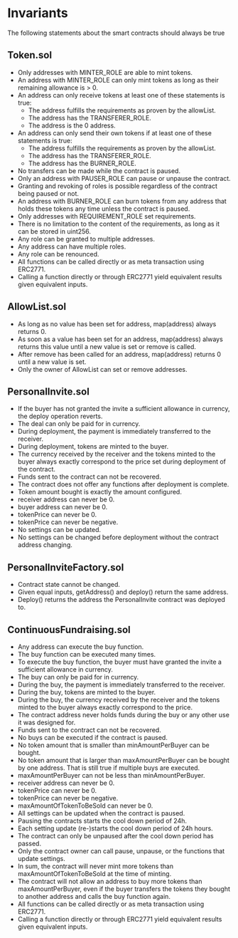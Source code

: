 # Invariants

The following statements about the smart contracts should always be true

## Token.sol

- Only addresses with MINTER_ROLE are able to mint tokens.
- An address with MINTER_ROLE can only mint tokens as long as their remaining allowance is > 0.
- An address can only receive tokens at least one of these statements is true:
  - The address fulfills the requirements as proven by the allowList.
  - The address has the TRANSFERER_ROLE.
  - The address is the 0 address.
- An address can only send their own tokens if at least one of these statements is true:
  - The address fulfills the requirements as proven by the allowList.
  - The address has the TRANSFERER_ROLE.
  - The address has the BURNER_ROLE.
- No transfers can be made while the contract is paused.
- Only an address with PAUSER_ROLE can pause or unpause the contract.
- Granting and revoking of roles is possible regardless of the contract being paused or not.
- An address with BURNER_ROLE can burn tokens from any address that holds these tokens any time unless the contract is paused.
- Only addresses with REQUIREMENT_ROLE set requirements.
- There is no limitation to the content of the requirements, as long as it can be stored in uint256.
- Any role can be granted to multiple addresses.
- Any address can have multiple roles.
- Any role can be renounced.
- All functions can be called directly or as meta transaction using ERC2771.
- Calling a function directly or through ERC2771 yield equivalent results given equivalent inputs.

## AllowList.sol

- As long as no value has been set for address, map(address) always returns 0.
- As soon as a value has been set for an address, map(address) always returns this value until a new value is set or remove is called.
- After remove has been called for an address, map(address) returns 0 until a new value is set.
- Only the owner of AllowList can set or remove addresses.

## PersonalInvite.sol

- If the buyer has not granted the invite a sufficient allowance in currency, the deploy operation reverts.
- The deal can only be paid for in currency.
- During deployment, the payment is immediately transferred to the receiver.
- During deployment, tokens are minted to the buyer.
- The currency received by the receiver and the tokens minted to the buyer always exactly correspond to the price set during deployment of the contract.
- Funds sent to the contract can not be recovered.
- The contract does not offer any functions after deployment is complete.
- Token amount bought is exactly the amount configured.
- receiver address can never be 0.
- buyer address can never be 0.
- tokenPrice can never be 0.
- tokenPrice can never be negative.
- No settings can be updated.
- No settings can be changed before deployment without the contract address changing.

## PersonalInviteFactory.sol

- Contract state cannot be changed.
- Given equal inputs, getAddress() and deploy() return the same address.
- Deploy() returns the address the PersonalInvite contract was deployed to.

## ContinuousFundraising.sol

- Any address can execute the buy function.
- The buy function can be executed many times.
- To execute the buy function, the buyer must have granted the invite a sufficient allowance in currency.
- The buy can only be paid for in currency.
- During the buy, the payment is immediately transferred to the receiver.
- During the buy, tokens are minted to the buyer.
- During the buy, the currency received by the receiver and the tokens minted to the buyer always exactly correspond to the price.
- The contract address never holds funds during the buy or any other use it was designed for.
- Funds sent to the contract can not be recovered.
- No buys can be executed if the contract is paused.
- No token amount that is smaller than minAmountPerBuyer can be bought.
- No token amount that is larger than maxAmountPerBuyer can be bought by one address. That is still true if multiple buys are executed.
- maxAmountPerBuyer can not be less than minAmountPerBuyer.
- receiver address can never be 0.
- tokenPrice can never be 0.
- tokenPrice can never be negative.
- maxAmountOfTokenToBeSold can never be 0.
- All settings can be updated when the contract is paused.
- Pausing the contracts starts the cool down period of 24h.
- Each setting update (re-)starts the cool down period of 24h hours.
- The contract can only be unpaused after the cool down period has passed.
- Only the contract owner can call pause, unpause, or the functions that update settings.
- In sum, the contract will never mint more tokens than maxAmountOfTokenToBeSold at the time of minting.
- The contract will not allow an address to buy more tokens than maxAmountPerBuyer, even if the buyer transfers the tokens they bought to another address and calls the buy function again.
- All functions can be called directly or as meta transaction using ERC2771.
- Calling a function directly or through ERC2771 yield equivalent results given equivalent inputs.
